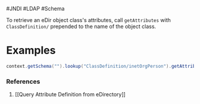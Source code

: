 #JNDI #LDAP #Schema 

To retrieve an eDir object class's attributes, call `getAttributes` with `ClassDefinition/` prepended to the name of the object class.

# Examples
```java
context.getSchema("").lookup("ClassDefinition/inetOrgPerson").getAttributes("");
```

### References
1. [[Query Attribute Definition from eDirectory]]